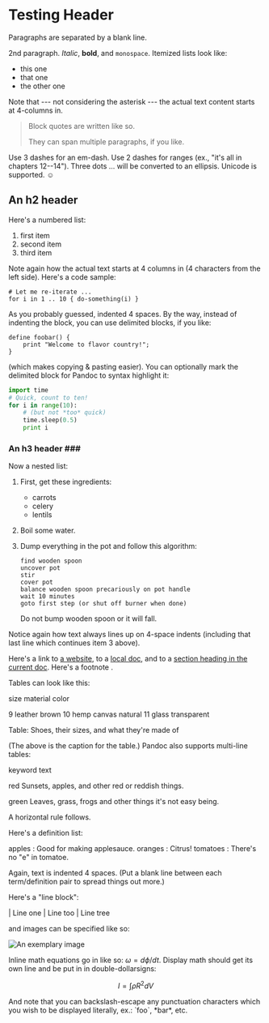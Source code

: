 # Testing Header

Paragraphs are separated by a blank line.

2nd paragraph. _Italic_, **bold**, and `monospace`. Itemized lists look like:

* this one
* that one
* the other one

Note that --- not considering the asterisk --- the actual text content starts at 4-columns in.

> Block quotes are written like so.
>
> They can span multiple paragraphs, if you like.

Use 3 dashes for an em-dash. Use 2 dashes for ranges \(ex., "it's all in chapters 12--14"\). Three dots ... will be converted to an ellipsis. Unicode is supported. ☺

## An h2 header

Here's a numbered list:

1. first item
2. second item
3. third item

Note again how the actual text starts at 4 columns in \(4 characters from the left side\). Here's a code sample:

```text
# Let me re-iterate ...
for i in 1 .. 10 { do-something(i) }
```

As you probably guessed, indented 4 spaces. By the way, instead of indenting the block, you can use delimited blocks, if you like:

```text
define foobar() {
    print "Welcome to flavor country!";
}
```

\(which makes copying & pasting easier\). You can optionally mark the delimited block for Pandoc to syntax highlight it:

```python
import time
# Quick, count to ten!
for i in range(10):
    # (but not *too* quick)
    time.sleep(0.5)
    print i
```

### An h3 header \#\#\#

Now a nested list:

1. First, get these ingredients:
   * carrots
   * celery
   * lentils
2. Boil some water.
3. Dump everything in the pot and follow this algorithm:

   ```text
   find wooden spoon
   uncover pot
   stir
   cover pot
   balance wooden spoon precariously on pot handle
   wait 10 minutes
   goto first step (or shut off burner when done)
   ```

   Do not bump wooden spoon or it will fall.

Notice again how text always lines up on 4-space indents \(including that last line which continues item 3 above\).

Here's a link to [a website](http://foo.bar), to a [local doc](https://github.com/Xenon-personal-practice/bi-directional-test/tree/86caaace1deba4e4a01770f137483bd16903d623/local-doc.html), and to a [section heading in the current doc](sample-new.md#an-h2-header). Here's a footnote .

Tables can look like this:

size material color

9 leather brown 10 hemp canvas natural 11 glass transparent

Table: Shoes, their sizes, and what they're made of

\(The above is the caption for the table.\) Pandoc also supports multi-line tables:

keyword text

red Sunsets, apples, and other red or reddish things.

green Leaves, grass, frogs and other things it's not easy being.

A horizontal rule follows.

Here's a definition list:

apples : Good for making applesauce. oranges : Citrus! tomatoes : There's no "e" in tomatoe.

Again, text is indented 4 spaces. \(Put a blank line between each term/definition pair to spread things out more.\)

Here's a "line block":

\| Line one \| Line too \| Line tree

and images can be specified like so:

![An exemplary image](https://github.com/Xenon-personal-practice/bi-directional-test/tree/86caaace1deba4e4a01770f137483bd16903d623/example-image.jpg)

Inline math equations go in like so: $\omega = d\phi / dt$. Display math should get its own line and be put in in double-dollarsigns:

$$I = \int \rho R^{2} dV$$

And note that you can backslash-escape any punctuation characters which you wish to be displayed literally, ex.: \`foo\`, \*bar\*, etc.

